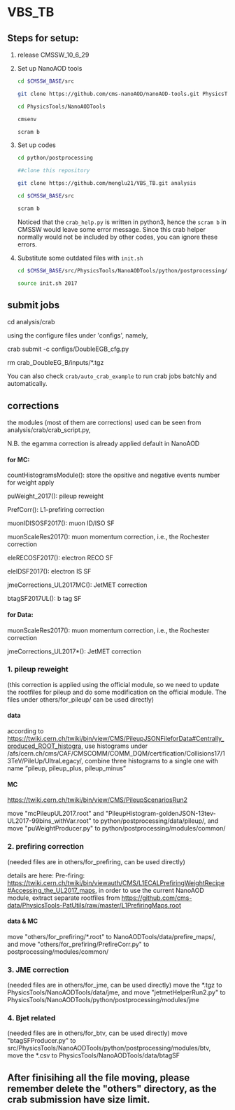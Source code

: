 # VBS_TB
## Steps for setup:

1. release CMSSW_10_6_29
2. Set up NanoAOD tools
   ```bash
   cd $CMSSW_BASE/src

   git clone https://github.com/cms-nanoAOD/nanoAOD-tools.git PhysicsTools/NanoAODTools

   cd PhysicsTools/NanoAODTools

   cmsenv

   scram b
   ```

3. Set up codes
   ```bash
   cd python/postprocessing

   ##clone this repository

   git clone https://github.com/menglu21/VBS_TB.git analysis

   cd $CMSSW_BASE/src

   scram b
   ```
    Noticed that the `crab_help.py` is written in python3, hence the `scram b` in CMSSW would leave some error message. Since this crab helper normally would not be included by other codes, you can ignore these errors.

4. Substitute some outdated files with `init.sh`
   ```bash
   cd $CMSSW_BASE/src/PhysicsTools/NanoAODTools/python/postprocessing/analysis

   source init.sh 2017
   ```

## submit jobs

cd analysis/crab

using the configure files under 'configs', namely,

crab submit -c configs/DoubleEGB_cfg.py

rm crab_DoubleEG_B/inputs/*.tgz 

You can also check `crab/auto_crab_example` to run crab jobs batchly and automatically.

## corrections

the modules (most of them are corrections) used can be seen from analysis/crab/crab_script.py, 

N.B. the egamma correction is already applied default in NanoAOD

#### for MC:

countHistogramsModule(): store the opsitive and negative events number for weight apply

puWeight_2017(): pileup reweight

PrefCorr(): L1-prefiring correction

muonIDISOSF2017(): muon ID/ISO SF

muonScaleRes2017(): muon momentum correction, i.e., the Rochester correction

eleRECOSF2017(): electron RECO SF

eleIDSF2017(): electron IS SF

jmeCorrections_UL2017MC(): JetMET correction

btagSF2017UL(): b tag SF

#### for Data:

muonScaleRes2017(): muon momentum correction, i.e., the Rochester correction

jmeCorrections_UL2017*(): JetMET correction

### 1. pileup reweight 
(this correction is applied using the official module, so we need to update the rootfiles for pileup and do some modification on the official module. The files under others/for_pileup/ can be used directly)

#### data

according to https://twiki.cern.ch/twiki/bin/view/CMS/PileupJSONFileforData#Centrally_produced_ROOT_histogra, use histograms under /afs/cern.ch/cms/CAF/CMSCOMM/COMM_DQM/certification/Collisions17/13TeV/PileUp/UltraLegacy/, combine three histograms to a single one with name “pileup, pileup_plus, pileup_minus”

#### MC

https://twiki.cern.ch/twiki/bin/view/CMS/PileupScenariosRun2

move "mcPileupUL2017.root" and "PileupHistogram-goldenJSON-13tev-UL2017-99bins_withVar.root" to python/postprocessing/data/pileup/, and move "puWeightProducer.py" to python/postprocessing/modules/common/

### 2. prefiring correction 
(needed files are in others/for_prefiring, can be used directly)

details are here: Pre-firing: https://twiki.cern.ch/twiki/bin/viewauth/CMS/L1ECALPrefiringWeightRecipe#Accessing_the_UL2017_maps, in order to use the current NanoAOD module, extract separate rootfiles from https://github.com/cms-data/PhysicsTools-PatUtils/raw/master/L1PrefiringMaps.root

#### data & MC

move "others/for_prefiring/*.root" to NanoAODTools/data/prefire_maps/, and move "others/for_prefiring/PrefireCorr.py" to postprocessing/modules/common/

### 3. JME correction
(needed files are in others/for_jme, can be used directly)
move the *.tgz to PhysicsTools/NanoAODTools/data/jme, and move "jetmetHelperRun2.py" to PhysicsTools/NanoAODTools/python/postprocessing/modules/jme

### 4. Bjet related
(needed files are in others/for_btv, can be used directly)
move "btagSFProducer.py" to src/PhysicsTools/NanoAODTools/python/postprocessing/modules/btv, move the *.csv to PhysicsTools/NanoAODTools/data/btagSF

## After finisihing all the file moving, please remember delete the "others" directory, as the crab submission have size limit.

